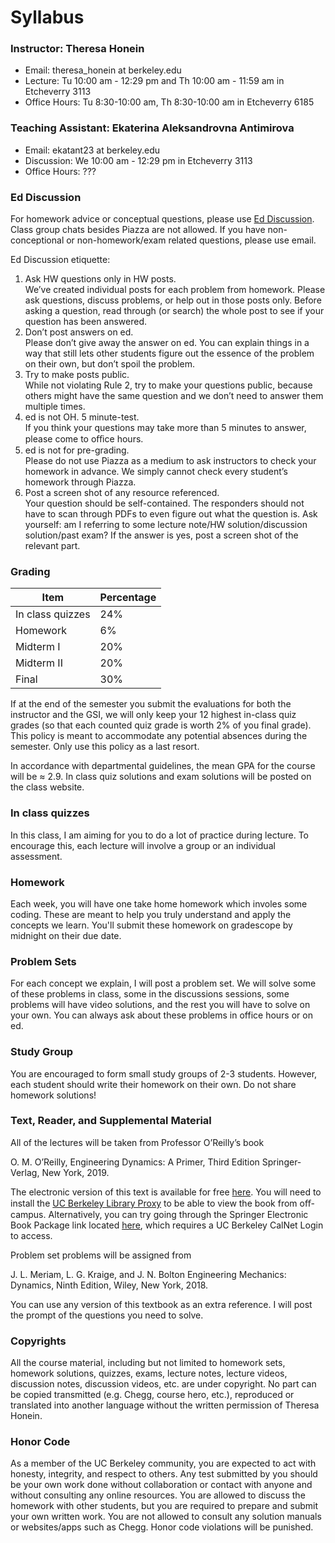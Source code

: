 # Syllabus

### Instructor: Theresa Honein
- Email: theresa_honein at berkeley.edu
- Lecture: Tu 10:00 am - 12:29 pm and Th 10:00 am - 11:59 am in Etcheverry 3113
- Office Hours: Tu 8:30-10:00 am, Th 8:30-10:00 am in Etcheverry 6185

### Teaching Assistant: Ekaterina Aleksandrovna Antimirova
- Email: ekatant23 at berkeley.edu
- Discussion: We 10:00 am - 12:29 pm in Etcheverry 3113
- Office Hours: ???

### Ed Discussion
For homework advice or conceptual questions, please use [Ed Discussion](???). Class group chats besides Piazza are not allowed. If you have non-conceptional or non-homework/exam related questions, please use email.

Ed Discussion etiquette:
1. Ask HW questions only in HW posts.\
We’ve created individual posts for each problem from homework. Please ask questions, discuss problems, or help out in those
posts only. Before asking a question, read through (or search) the whole post to see if your question has been answered.
2. Don’t post answers on ed.\
Please don’t give away the answer on ed. You can explain things in a way that still lets other students figure out the
essence of the problem on their own, but don’t spoil the problem.
3. Try to make posts public.\
While not violating Rule 2, try to make your questions public, because others might have the same question and we don’t
need to answer them multiple times.
4. ed is not OH. 5 minute-test.\
If you think your questions may take more than 5 minutes to answer, please come to oﬃce hours.
5. ed is not for pre-grading.\
Please do not use Piazza as a medium to ask instructors to check your homework in advance. We simply cannot check every
student’s homework through Piazza.
6. Post a screen shot of any resource referenced.\
Your question should be self-contained. The responders should not have to scan through PDFs to even figure out what the
question is. Ask yourself: am I referring to some lecture note/HW solution/discussion solution/past exam?
If the answer is yes, post a screen shot of the relevant part.

### Grading

| Item | Percentage |
| ---- | ---------- |
| In class quizzes | 24% |
| Homework | 6% |
| Midterm I | 20% |
| Midterm II | 20% |
| Final | 30% |

If at the end of the semester you submit the evaluations for both the instructor and the GSI, we will only keep your 12 highest in-class quiz grades (so that each counted quiz grade is worth 2% of you final grade). This policy is meant to accommodate any potential absences during the semester. Only use this policy as a last resort.

In accordance with departmental guidelines, the mean GPA for the course will be ≈ 2.9. In class quiz solutions and exam solutions
will be posted on the class website.

### In class quizzes

In this class, I am aiming for you to do a lot of practice during lecture. To encourage this, each lecture will involve a group or an individual assessment.

### Homework

Each week, you will have one take home homework which involes some coding. These are meant to help you truly understand and apply the concepts we learn. You'll submit these homework on gradescope by midnight on their due date.

### Problem Sets

For each concept we explain, I will post a problem set. We will solve some of these problems in class, some in the discussions sessions, some problems will have video solutions, and the rest you will have to solve on your own. You can always ask about these problems in office hours or on ed.

### Study Group
You are encouraged to form small study groups of 2-3 students. However, each student should write their homework on their own.
Do not share homework solutions!

### Text, Reader, and Supplemental Material

All of the lectures will be taken from Professor O’Reilly’s book

O. M. O’Reilly, Engineering Dynamics: A Primer, Third Edition
Springer-Verlag, New York, 2019.

The electronic version of this text is available for free [here](???). You will need to install the [UC Berkeley Library Proxy](???) to be able to
view the book from oﬀ-campus. Alternatively, you can try going through the Springer Electronic Book Package link located [here](???),
which requires a UC Berkeley CalNet Login to access.

Problem set problems will be assigned from

J. L. Meriam, L. G. Kraige, and J. N. Bolton Engineering Mechanics: Dynamics, Ninth Edition, Wiley, New York, 2018.

You can use any version of this textbook as an extra reference. I will post the prompt of the questions you need to solve.

### Copyrights
All the course material, including but not limited to homework sets, homework solutions, quizzes, exams, lecture notes, lecture
videos, discussion notes, discussion videos, etc. are under copyright. No part can be copied transmitted (e.g. Chegg, course hero,
etc.), reproduced or translated into another language without the written permission of Theresa Honein.

### Honor Code

As a member of the UC Berkeley community, you are expected to act with honesty, integrity, and respect to others. Any test
submitted by you should be your own work done without collaboration or contact with anyone and without consulting any online
resources. You are allowed to discuss the homework with other students, but you are required to prepare and submit your own
written work. You are not allowed to consult any solution manuals or websites/apps such as Chegg. Honor code violations will be
punished.


